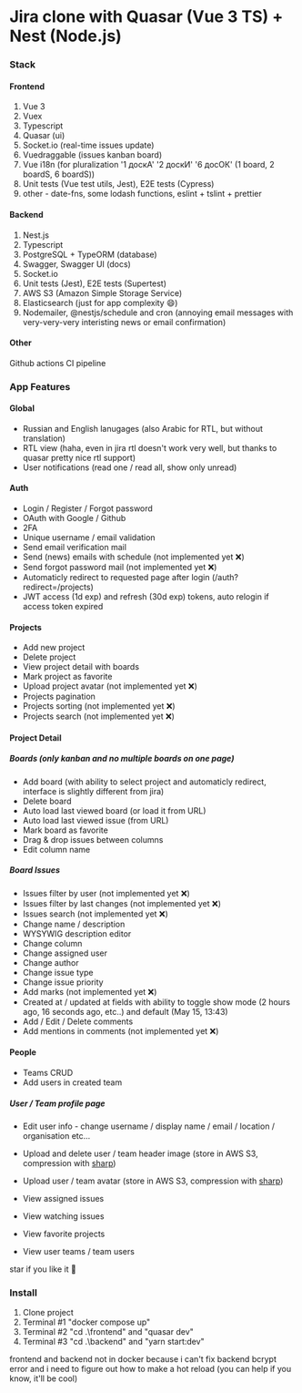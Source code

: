 # Jira clone with Quasar (Vue 3 TS) + Nest (Node.js)  

### Stack
#### Frontend

1. Vue 3
2. Vuex
3. Typescript
4. Quasar (ui)
5. Socket.io (real-time issues update)
6. Vuedraggable (issues kanban board)
7. Vue i18n (for pluralization '1 доскА' '2 доскИ' '6 досОК' (1 board, 2 boardS, 6 boardS))
8. Unit tests (Vue test utils, Jest), E2E tests (Cypress)
9. other - date-fns, some lodash functions, eslint + tslint + prettier

#### Backend

1. Nest.js
2. Typescript
3. PostgreSQL + TypeORM (database)
4. Swagger, Swagger UI (docs)
5. Socket.io
6. Unit tests (Jest), E2E tests (Supertest)
7. AWS S3 (Amazon Simple Storage Service)
8. Elasticsearch (just for app complexity 😄) 
9. Nodemailer, @nestjs/schedule and cron (annoying email messages with very-very-very interisting news or email confirmation)

#### Other

Github actions CI pipeline

### App Features

#### Global
- Russian and English lanugages (also Arabic for RTL, but without translation)
- RTL view (haha, even in jira rtl doesn't work very well, but thanks to quasar pretty nice rtl support)
- User notifications (read one / read all, show only unread)

#### Auth

- Login / Register / Forgot password 
- OAuth with Google / Github
- 2FA
- Unique username / email validation  
- Send email verification mail 
- Send (news) emails with schedule (not implemented yet ❌)
- Send forgot password mail (not implemented yet ❌)  
- Automaticly redirect to requested page after login (/auth?redirect=/projects)  
- JWT access (1d exp) and refresh (30d exp) tokens, auto relogin if access token expired  

#### Projects

- Add new project  
- Delete project  
- View project detail with boards  
- Mark project as favorite  
- Upload project avatar (not implemented yet ❌)  
- Projects pagination  
- Projects sorting (not implemented yet ❌)  
- Projects search (not implemented yet ❌) 
  
#### Project Detail
##### Boards (only kanban and no multiple boards on one page)

- Add board (with ability to select project and automaticly redirect, interface is slightly different from jira)
- Delete board  
- Auto load last viewed board (or load it from URL)  
- Auto load last viewed issue (from URL)  
- Mark board as favorite  
- Drag & drop issues between columns
- Edit column name

##### Board Issues

- Issues filter by user (not implemented yet ❌)  
- Issues filter by last changes (not implemented yet ❌)  
- Issues search (not implemented yet ❌)  
- Change name / description
- WYSYWIG description editor
- Change column
- Change assigned user
- Change author
- Change issue type
- Change issue priority
- Add marks (not implemented yet ❌) 
- Created at / updated at fields with ability to toggle show mode (2 hours ago, 16 seconds ago, etc..) and default (May 15, 13:43)
- Add / Edit / Delete comments
- Add mentions in comments (not implemented yet ❌) 

#### People
- Teams CRUD
- Add users in created team

##### User / Team profile page
- Edit user info - change username / display name / email / location / organisation etc...

- Upload and delete user / team header image (store in AWS S3, compression with [sharp](https://github.com/lovell/sharp))
- Upload user / team avatar (store in AWS S3, compression with [sharp](https://github.com/lovell/sharp))

- View assigned issues
- View watching issues
- View favorite projects
- View user teams / team users  
  
star if you like it 🤩

### Install  
1. Clone project  
2. Terminal #1 "docker compose up"  
3. Terminal #2 "cd .\frontend\" and "quasar dev"  
4. Terminal #3 "cd .\backend\" and "yarn start:dev" 
   
frontend and backend not in docker because i can't fix backend bcrypt error and i need to figure out how to make a hot reload (you can help if you know, it'll be cool)


